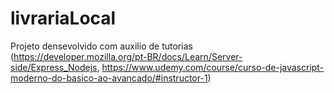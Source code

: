 # livrariaLocal

Projeto densevolvido com auxilio de tutorias (https://developer.mozilla.org/pt-BR/docs/Learn/Server-side/Express_Nodejs, 
https://www.udemy.com/course/curso-de-javascript-moderno-do-basico-ao-avancado/#instructor-1)

